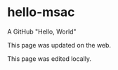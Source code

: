 # hello-msac
A GitHub "Hello, World"

This page was updated on the web.

This page was edited locally.
